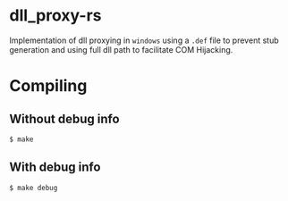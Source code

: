 # dll_proxy-rs

Implementation of dll proxying in `windows` using a `.def` file to prevent stub generation and using full dll path to facilitate COM Hijacking.

# Compiling

## Without debug info
```bash
$ make
```

## With debug info
```bash
$ make debug
```
